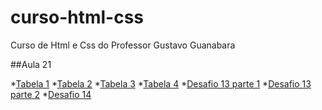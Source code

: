 # curso-html-css
 Curso de Html e Css do Professor Gustavo Guanabara

##Aula 21

*[Tabela 1](https://brunnohm2.github.io/curso-html-css/html/exercicios/ex023/tabela001.html)
*[Tabela 2](https://brunnohm2.github.io/curso-html-css/html/exercicios/ex023/tabela002.html)
*[Tabela 3](https://brunnohm2.github.io/curso-html-css/html/exercicios/ex023/tabela003.html)
*[Tabela 4](https://brunnohm2.github.io/curso-html-css/html/exercicios/ex023/tabela004.html)
*[Desafio 13 parte 1](https://brunnohm2.github.io/curso-html-css/html/desafio/desafio13/desafio-13-01.html)
*[Desafio 13 parte 2](https://brunnohm2.github.io/curso-html-css/html/desafio/desafio13/desafio-13-02.html)
*[Desafio 14](https://brunnohm2.github.io/curso-html-css/html/desafio/desafio14/)